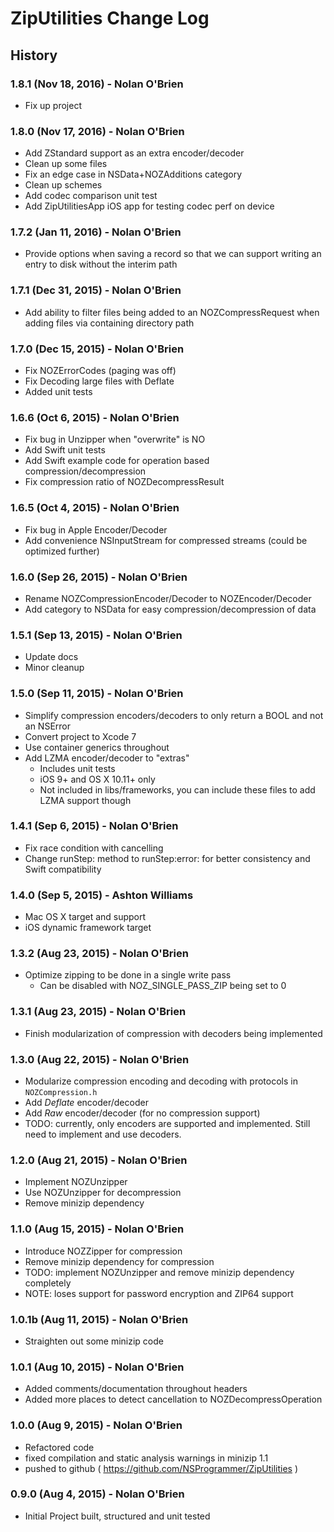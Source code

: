 # ZipUtilities Change Log

## History

### 1.8.1 (Nov 18, 2016) - Nolan O'Brien

- Fix up project

### 1.8.0  (Nov 17, 2016) - Nolan O'Brien

- Add ZStandard support as an extra encoder/decoder
- Clean up some files
- Fix an edge case in NSData+NOZAdditions category
- Clean up schemes
- Add codec comparison unit test
- Add ZipUtilitiesApp iOS app for testing codec perf on device

### 1.7.2  (Jan 11, 2016) - Nolan O'Brien

- Provide options when saving a record so that we can support writing an entry to disk without the interim path

### 1.7.1  (Dec 31, 2015) - Nolan O'Brien

- Add ability to filter files being added to an NOZCompressRequest when adding files via containing directory path

### 1.7.0  (Dec 15, 2015) - Nolan O'Brien

- Fix NOZErrorCodes (paging was off)
- Fix Decoding large files with Deflate
- Added unit tests

### 1.6.6  (Oct 6, 2015) - Nolan O'Brien

- Fix bug in Unzipper when "overwrite" is NO
- Add Swift unit tests
- Add Swift example code for operation based compression/decompression
- Fix compression ratio of NOZDecompressResult

### 1.6.5  (Oct 4, 2015) - Nolan O'Brien

- Fix bug in Apple Encoder/Decoder
- Add convenience NSInputStream for compressed streams (could be optimized further)

### 1.6.0  (Sep 26, 2015) - Nolan O'Brien

- Rename NOZCompressionEncoder/Decoder to NOZEncoder/Decoder
- Add category to NSData for easy compression/decompression of data

### 1.5.1  (Sep 13, 2015) - Nolan O'Brien

- Update docs
- Minor cleanup

### 1.5.0  (Sep 11, 2015) - Nolan O'Brien

- Simplify compression encoders/decoders to only return a BOOL and not an NSError
- Convert project to Xcode 7
- Use container generics throughout
- Add LZMA encoder/decoder to "extras"
  - Includes unit tests
  - iOS 9+ and OS X 10.11+ only
  - Not included in libs/frameworks, you can include these files to add LZMA support though

### 1.4.1  (Sep 6, 2015) - Nolan O'Brien

- Fix race condition with cancelling
- Change runStep: method to runStep:error: for better consistency and Swift compatibility

### 1.4.0  (Sep 5, 2015) - Ashton Williams

- Mac OS X target and support
- iOS dynamic framework target

### 1.3.2  (Aug 23, 2015) - Nolan O'Brien

- Optimize zipping to be done in a single write pass
  - Can be disabled with NOZ_SINGLE_PASS_ZIP being set to 0

### 1.3.1  (Aug 23, 2015) - Nolan O'Brien

- Finish modularization of compression with decoders being implemented

### 1.3.0  (Aug 22, 2015) - Nolan O'Brien

- Modularize compression encoding and decoding with protocols in `NOZCompression.h`
- Add _Deflate_ encoder/decoder
- Add _Raw_ encoder/decoder (for no compression support)
- TODO: currently, only encoders are supported and implemented. Still need to implement and use decoders.

### 1.2.0  (Aug 21, 2015) - Nolan O'Brien

- Implement NOZUnzipper
- Use NOZUnzipper for decompression
- Remove minizip dependency

### 1.1.0  (Aug 15, 2015) - Nolan O'Brien

- Introduce NOZZipper for compression
- Remove minizip dependency for compression
- TODO: implement NOZUnzipper and remove minizip dependency completely
- NOTE: loses support for password encryption and ZIP64 support

### 1.0.1b (Aug 11, 2015) - Nolan O'Brien

- Straighten out some minizip code

### 1.0.1 (Aug 10, 2015) - Nolan O'Brien

- Added comments/documentation throughout headers
- Added more places to detect cancellation to NOZDecompressOperation

### 1.0.0 (Aug 9, 2015) - Nolan O'Brien

- Refactored code
- fixed compilation and static analysis warnings in minizip 1.1
- pushed to github ( https://github.com/NSProgrammer/ZipUtilities )

### 0.9.0 (Aug 4, 2015) - Nolan O'Brien

- Initial Project built, structured and unit tested
